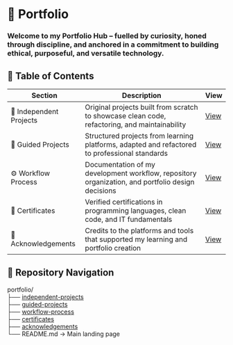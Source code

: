 # 📁 Portfolio

### Welcome to my Portfolio Hub – fuelled by curiosity, honed through discipline, and anchored in a commitment to building ethical, purposeful, and versatile technology.

## 📑 Table of Contents

| Section | Description | View |
|---------|-------------|------|
| 🚀 Independent Projects | Original projects built from scratch to showcase clean code, refactoring, and maintainability | [View](https://github.com/musman-uk/portfolio/blob/main/independent-projects/README.md) |
| 📘 Guided Projects | Structured projects from learning platforms, adapted and refactored to professional standards | [View](https://github.com/musman-uk/portfolio/blob/main/guided-projects/README.md) |
| ⚙️ Workflow Process | Documentation of my development workflow, repository organization, and portfolio design decisions | [View](https://github.com/musman-uk/portfolio/blob/main/workflow-process/README.md) |
| 📜 Certificates | Verified certifications in programming languages, clean code, and IT fundamentals | [View](https://github.com/musman-uk/portfolio/blob/main/certificates/README.md) |
| 🙏 Acknowledgements | Credits to the platforms and tools that supported my learning and portfolio creation | [View](https://github.com/musman-uk/portfolio/blob/main/acknowledgements/README.md) |



## 🌳 Repository Navigation

portfolio/  
├── [independent-projects](https://github.com/musman-uk/portfolio/blob/main/independent-projects/README.md)  
├── [guided-projects](https://github.com/musman-uk/portfolio/blob/main/guided-projects/README.md)  
├── [workflow-process](https://github.com/musman-uk/portfolio/blob/main/workflow-process/README.md)  
├── [certificates](https://github.com/musman-uk/portfolio/blob/main/certificates/README.md)  
├── [acknowledgements](https://github.com/musman-uk/portfolio/blob/main/acknowledgements/README.md)  
└── README.md   → Main landing page
